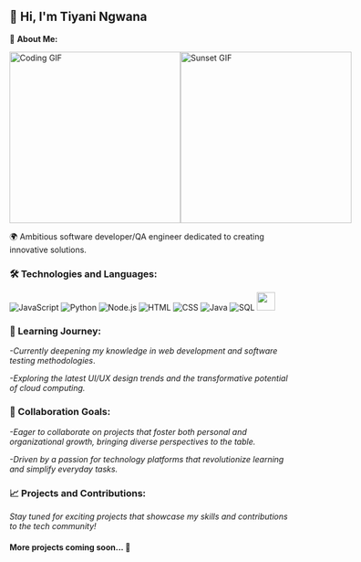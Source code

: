 ## 👋 Hi, I'm Tiyani Ngwana

🌟 **About Me:**

<div style="display: flex; justify-content: space-around;">
  <img src="https://media4.giphy.com/media/v1.Y2lkPTc5MGI3NjExZTh5djd2djRldWszY3pyYTAzbW5sNTk4eGIyemU3bXpmd3Z0dDQxaiZlcD12MV9pbnRlcm5hbF9naWZfYnlfaWQmY3Q9Zw/4rZA5D22301iMgrUNd/giphy.gif" alt="Coding GIF" width="300" />
  <img src="https://media1.giphy.com/media/v1.Y2lkPTc5MGI3NjExZmxqYXp4cGVqNXZwYnZpdG1zZTJ2bnFsZGh0ODNha251YWVlb2I3ayZlcD12MV9pbnRlcm5hbF9naWZfYnlfaWQmY3Q9Zw/jxsR1JhrmmeUE/giphy.gif" alt="Sunset GIF" width="300" />
</div>

🌍 Ambitious software developer/QA engineer dedicated to creating innovative solutions. 
### 🛠️ Technologies and Languages:

![JavaScript](https://skillicons.dev/icons?i=js)
![Python](https://skillicons.dev/icons?i=python)
![Node.js](https://skillicons.dev/icons?i=nodejs)
![HTML](https://skillicons.dev/icons?i=html)
![CSS](https://skillicons.dev/icons?i=css)
![Java](https://skillicons.dev/icons?i=java)
![SQL](https://skillicons.dev/icons?i=mysql)
<img height="32" width="32" src="https://cdn.jsdelivr.net/npm/simple-icons@v13/icons/jira.svg" />

### 🌱 Learning Journey:

 *-Currently deepening my knowledge in web development and software testing methodologies*.

 *-Exploring the latest UI/UX design trends and the transformative potential of cloud computing.*

### 👯 Collaboration Goals:

*-Eager to collaborate on projects that foster both personal and organizational growth, bringing diverse perspectives to the table.*

*-Driven by a passion for technology platforms that revolutionize learning and simplify everyday tasks.*


### 📈 Projects and Contributions:

*Stay tuned for exciting projects that showcase my skills and contributions to the tech community!*

#### More projects coming soon... 📇

<!--
**ngwanatiyani/ngwanatiyani** is a ✨ _special_ ✨ repository because its `README.md` (this file) appears on your GitHub profile.
-->
